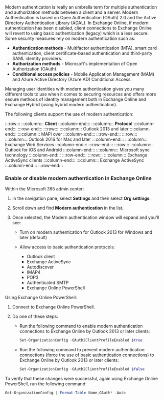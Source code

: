 Modern authentication is really an umbrella term for multiple authentication and authorization methods between a client and a server. Modern Authentication is based on Open Authentication (OAuth) 2.0 and the Active Directory Authentication Library (ADAL). In Exchange Online, if modern authentication has been disabled, client connections to Exchange Online will revert to using basic authentication (legacy) which is a less secure. Some security measures rely on modern authentication such as:

 -  **Authentication methods** \- Multifactor authentication (MFA), smart card authentication, client certificate-based authentication and third-party SAML identity providers.
 -  **Authorization methods** \- Microsoft's implementation of Open Authorization (OAuth).
 -  **Conditional access policies** \- Mobile Application Management (MAM) and Azure Active Directory (Azure AD) Conditional Access.

Managing user identities with modern authentication gives you many different tools to use when it comes to securing resources and offers more secure methods of identity management both in Exchange Online and Exchange Hybrid (using hybrid modern authentication).

The following clients support the use of modern authentication:

:::row:::
  :::column:::
    **Client**
  :::column-end:::
  :::column:::
    **Protocol**
  :::column-end:::
:::row-end:::
:::row:::
  :::column:::
    Outlook 2013 and later
  :::column-end:::
  :::column:::
    MAPI over
  :::column-end:::
:::row-end:::
:::row:::
  :::column:::
    Outlook 2016 for Mac and later
  :::column-end:::
  :::column:::
    Exchange Web Services
  :::column-end:::
:::row-end:::
:::row:::
  :::column:::
    Outlook for iOS and Android
  :::column-end:::
  :::column:::
    Microsoft sync technology
  :::column-end:::
:::row-end:::
:::row:::
  :::column:::
    Exchange ActiveSync clients
  :::column-end:::
  :::column:::
    Exchange ActiveSync
  :::column-end:::
:::row-end:::


### Enable or disable modern authentication in Exchange Online

Within the Microsoft 365 admin center:

1.  In the navigation pane, select **Settings** and then select **Org settings**.
2.  Scroll down and find **Modern authentication** in the list.
3.  Once selected, the Modern authentication window will expand and you'll see:
    
     -  Turn on modern authentication for Outlook 2013 for Windows and later (default)
     -  Allow access to basic authentication protocols:
        
         -  Outlook client
         -  Exchange ActiveSync
         -  Autodiscover
         -  IMAP4
         -  POP3
         -  Authenticated SMTP
         -  Exchange Online PowerShell

Using Exchange Online PowerShell:

1.  Connect to Exchange Online PowerShell.
2.  Do one of these steps:
    
     -  Run the following command to enable modern authentication connections to Exchange Online by Outlook 2013 or later clients:<br>
        
        ```powershell
        Set-OrganizationConfig -OAuth2ClientProfileEnabled $true
        ```
     -  Run the following command to prevent modern authentication connections (force the use of basic authentication connections) to Exchange Online by Outlook 2013 or later clients:<br>
        
        ```powershell
        Set-OrganizationConfig -OAuth2ClientProfileEnabled $false
        ```

To verify that these changes were successful, again using Exchange Online PowerShell, run the following command:

```powershell
Get-OrganizationConfig | Format-Table Name,OAuth* -Auto
```
